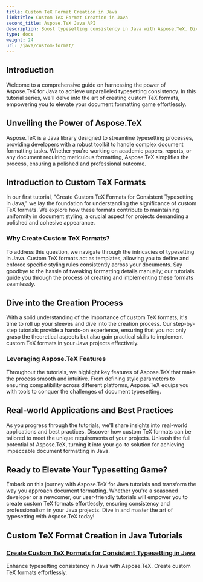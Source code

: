 ```yaml
---
title: Custom TeX Format Creation in Java
linktitle: Custom TeX Format Creation in Java
second_title: Aspose.TeX Java API
description: Boost typesetting consistency in Java with Aspose.TeX. Dive into our tutorials on creating custom TeX formats for seamless and efficient document formatting.
type: docs
weight: 24
url: /java/custom-format/
---
```

## Introduction

Welcome to a comprehensive guide on harnessing the power of Aspose.TeX for Java to achieve unparalleled typesetting consistency. In this tutorial series, we'll delve into the art of creating custom TeX formats, empowering you to elevate your document formatting game effortlessly.

## Unveiling the Power of Aspose.TeX

Aspose.TeX is a Java library designed to streamline typesetting processes, providing developers with a robust toolkit to handle complex document formatting tasks. Whether you're working on academic papers, reports, or any document requiring meticulous formatting, Aspose.TeX simplifies the process, ensuring a polished and professional outcome.

## Introduction to Custom TeX Formats

In our first tutorial, "Create Custom TeX Formats for Consistent Typesetting in Java," we lay the foundation for understanding the significance of custom TeX formats. We explore how these formats contribute to maintaining uniformity in document styling, a crucial aspect for projects demanding a polished and cohesive appearance.

### Why Create Custom TeX Formats?

To address this question, we navigate through the intricacies of typesetting in Java. Custom TeX formats act as templates, allowing you to define and enforce specific styling rules consistently across your documents. Say goodbye to the hassle of tweaking formatting details manually; our tutorials guide you through the process of creating and implementing these formats seamlessly.

## Dive into the Creation Process

With a solid understanding of the importance of custom TeX formats, it's time to roll up your sleeves and dive into the creation process. Our step-by-step tutorials provide a hands-on experience, ensuring that you not only grasp the theoretical aspects but also gain practical skills to implement custom TeX formats in your Java projects effectively.

### Leveraging Aspose.TeX Features

Throughout the tutorials, we highlight key features of Aspose.TeX that make the process smooth and intuitive. From defining style parameters to ensuring compatibility across different platforms, Aspose.TeX equips you with tools to conquer the challenges of document typesetting.

## Real-world Applications and Best Practices

As you progress through the tutorials, we'll share insights into real-world applications and best practices. Discover how custom TeX formats can be tailored to meet the unique requirements of your projects. Unleash the full potential of Aspose.TeX, turning it into your go-to solution for achieving impeccable document formatting in Java.

## Ready to Elevate Your Typesetting Game?

Embark on this journey with Aspose.TeX for Java tutorials and transform the way you approach document formatting. Whether you're a seasoned developer or a newcomer, our user-friendly tutorials will empower you to create custom TeX formats effortlessly, ensuring consistency and professionalism in your Java projects. Dive in and master the art of typesetting with Aspose.TeX today!
## Custom TeX Format Creation in Java Tutorials
### [Create Custom TeX Formats for Consistent Typesetting in Java](./creating-custom-formats/)
Enhance typesetting consistency in Java with Aspose.TeX. Create custom TeX formats effortlessly.